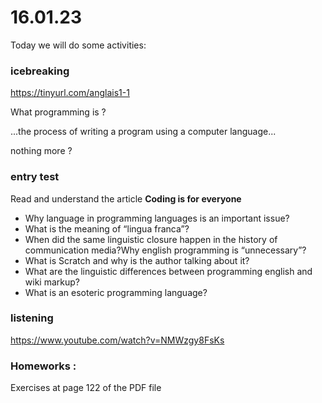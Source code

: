 # 16.01.23

Today we will do some activities:

### icebreaking

https://tinyurl.com/anglais1-1

What programming is ?

...the process of writing a program using a computer language...

nothing more ?


### entry test

Read and understand the article **Coding is for everyone**

* Why language in programming languages is an important issue?
* What is the meaning of “lingua franca”?
* When did the same linguistic closure happen in the history of communication media?Why english programming is “unnecessary”?
* What is Scratch and why is the author talking about it?
* What are the linguistic differences between programming english and wiki markup?
* What is an esoteric programming language?

### listening

https://www.youtube.com/watch?v=NMWzgy8FsKs

### Homeworks :

Exercises at page 122 of the PDF file

